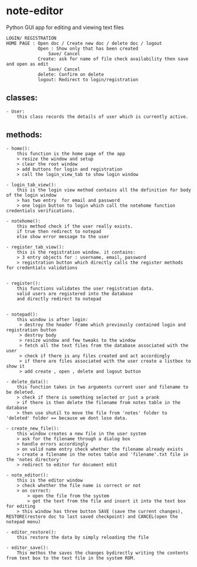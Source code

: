 # note-editor
Python GUI app for editing and viewing text files

    LOGIN/ REGISTRATION
    HOME PAGE : Open doc / Create new doc / delete doc / logout
                Open : Show only that has been created
                    Save/ Cancel
                Create: ask for name of file check availability then save and open as edit
                    Save/ Cancel
                delete: Confirm on delete
                logout: Redirect to login/registration

## classes:
    - User:
        this class records the details of user which is currently active.
## methods:
    - home():
        this function is the home page of the app
        > resize the window and setup
        > clear the root window
        > add buttons for login and registration
        > call the login_view_tab to show login window

    - login_tab_view():
        this is the login view method contains all the definition for body of the login window
        > has two entry  for email and password
        > one login button to login which call the notehome function credentials verifications.

    - notehome():
        this method check if the user really exists.
        if true then redirect to notepad
        else show error message to the user

    - register_tab_view():
        this is the registration window. it contains:
        > 3 entry objects for : username, email, password
        > registration button which directly calls the register methods for credentials validations
   

    - register():
        this functions validates the user registration data.
        valid users are registered into the database
        and directly redirect to notepad


    - notepad():
        this window is after login:
         > destroy the header frame which previously contained login and registration button
         > destroy body
         > resize window and few tweaks to the window
         > fetch all the text files from the database associated with the user
         > check if there is any files created and act accordingly
         > if there are files associated with the user create a listbox to show it
         > add create , open , delete and logout button

    - delete_data():
        this function takes in two arguments current user and filename to be deleted.
        > check if there is something selected or just a prank
        > if there is then delete the filename from notes table in the database
        > then use shutil to move the file from 'notes' folder to 'deleted' folder == because we dont lose data.

    - create_new_file():
        this window creates a new file in the user system
        > ask for the filename through a dialog box
        > handle errors accordingly
        > on valid name entry check whether the filename already exists
        > create a filename in the notes table and 'filename'.txt file in the 'notes directory'
        > redirect to editor for document edit

    - note_editor():
        this is the editor window 
        > check whether the file name is correct or not
        > on correct:
            > open the file from the system
            > get the text from the file and insert it into the text box for editing
        > this window has three button SAVE (save the current changes), RESTORE(restore doc to last saved checkpoint) and CANCEL(open the notepad menu)
    
    - editor_restore():
        this restore the data by simply reloading the file

    - editor_save():
        This methos the saves the changes bydirectly writing the contents from text box to the text file in the system ROM.
